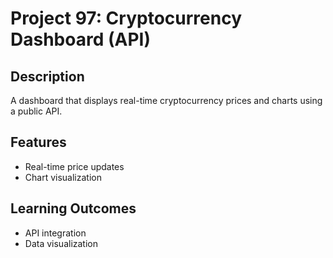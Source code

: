 # Project 97: Cryptocurrency Dashboard (API)

## Description
A dashboard that displays real-time cryptocurrency prices and charts using a public API.

## Features
- Real-time price updates
- Chart visualization

## Learning Outcomes
- API integration
- Data visualization
